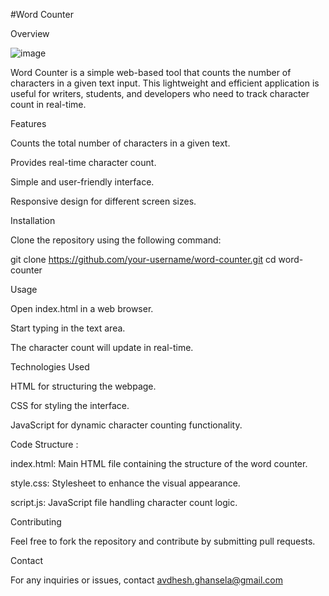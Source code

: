 #Word Counter

Overview

![image](https://github.com/user-attachments/assets/b48d73f8-3c97-49bd-9c6d-bd2bd918e92b)


Word Counter is a simple web-based tool that counts the number of characters in a given text input. This lightweight and efficient application is useful for writers, students, and developers who need to track character count in real-time.

Features

Counts the total number of characters in a given text.

Provides real-time character count.

Simple and user-friendly interface.

Responsive design for different screen sizes.

Installation

Clone the repository using the following command:

git clone https://github.com/your-username/word-counter.git
cd word-counter

Usage

Open index.html in a web browser.

Start typing in the text area.

The character count will update in real-time.

Technologies Used

HTML for structuring the webpage.

CSS for styling the interface.

JavaScript for dynamic character counting functionality.

Code Structure : 

index.html: Main HTML file containing the structure of the word counter.

style.css: Stylesheet to enhance the visual appearance.

script.js: JavaScript file handling character count logic.

Contributing

Feel free to fork the repository and contribute by submitting pull requests.



Contact

For any inquiries or issues, contact avdhesh.ghansela@gmail.com
